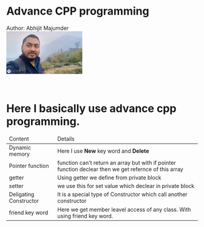 # Advance CPP programming 
Author: Abhijit Majumder 
<br>
<img src="./image/selfi.jpeg" width=200px >

<br>
<h1>
Here I basically use advance cpp programming.
</h1>

<table>
<thead>
<tr>
<td>
Content
</td>
<td>
Details
</td>
</tr>
</thead>
<tbody>
<tr>
<td>
Dynamic memory
</td>
<td>
Here I use <strong>New</strong> key word and <strong>Delete</strong>
</td>
</tr>
<tr>
<td>
Pointer function
</td>
<td>
function can't return an array but with if pointer function declear then we get refernce of this array 
</td>
</tr>
<tr>
<td>
getter 
</td>
<td>
Using getter we define from private block 
</td>
</tr>
<tr>
<td>
setter
</td>
<td>
we use this for set value which declear in private block
</td>
</tr>
<tr>
<td>
Deligating Constructor
</td>
<td>
It is a special type of Constructor which call another constructor 
</td>
</tr>
<tr>
<td>
friend key word
</td>
<td>
Here we get member leavel access of any class. With using friend key word. 
</td>
</tr>
</tbody>
